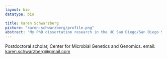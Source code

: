 ```yaml
---
layout: bio
datatype: bio

title: Karen Schwarzberg
picture: "karen-schwarzberg/profile.png"
abstract: "My PhD dissertation research in the UC San Diego/San Diego State University joint doctoral program combined bioinformatics methods and molecular biology to study oral polymicrobial communities and impact on human health. As a postdoctoral scholar in the Caporaso Lab, I am working on the impact of probiotics on the human gut microbiome in individuals with Autism Spectrum Disorders. In addition, I am working on benchmarking some of the standard approaches for analyzing metagenomic data."
---
```

Postdoctoral scholar, Center for Microbial Genetics and Genomics.
email: karen.schwarzberg@gmail.com
